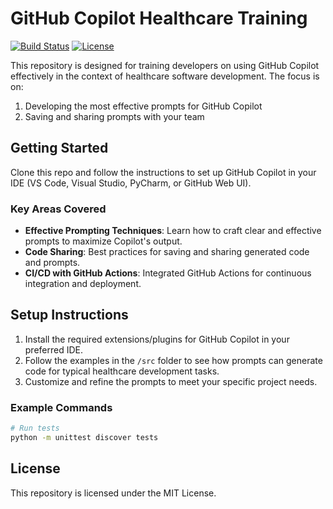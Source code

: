 
# GitHub Copilot Healthcare Training

[![Build Status](https://img.shields.io/github/actions/workflow/status/your-repo/ci.yml?branch=main)](https://github.com/your-repo/actions)
[![License](https://img.shields.io/badge/license-MIT-blue)](LICENSE)

This repository is designed for training developers on using GitHub Copilot effectively in the context of healthcare software development. The focus is on:
1. Developing the most effective prompts for GitHub Copilot
2. Saving and sharing prompts with your team

## Getting Started

Clone this repo and follow the instructions to set up GitHub Copilot in your IDE (VS Code, Visual Studio, PyCharm, or GitHub Web UI).

### Key Areas Covered
- **Effective Prompting Techniques**: Learn how to craft clear and effective prompts to maximize Copilot's output.
- **Code Sharing**: Best practices for saving and sharing generated code and prompts.
- **CI/CD with GitHub Actions**: Integrated GitHub Actions for continuous integration and deployment.

## Setup Instructions
1. Install the required extensions/plugins for GitHub Copilot in your preferred IDE.
2. Follow the examples in the `/src` folder to see how prompts can generate code for typical healthcare development tasks.
3. Customize and refine the prompts to meet your specific project needs.

### Example Commands
```bash
# Run tests
python -m unittest discover tests
```

## License
This repository is licensed under the MIT License.
